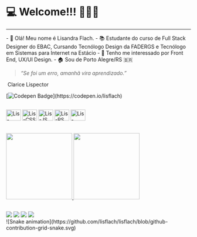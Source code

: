 # 💻 Welcome!!! 👩🏽‍💻

------
<div>
- 👋 Olá! Meu nome é Lisandra Flach.
- 📚 Estudante do curso de Full Stack Designer do EBAC, Cursando Tecnólogo Design da FADERGS e Tecnólogo em Sistemas para Internet na Estácio
- 👀 Tenho me interessado  por Front End, UX/UI Design.
- 🏠 Sou de Porto Alegre/RS 🇧🇷

> *“Se foi um erro, amanhã vira aprendizado.”*

​												   Clarice Lispector

[![Codepen Badge](https://img.shields.io/badge/-Codepen-black?style=flat-square&logo=Codepen&logoColor=white&link=[https://codepen.io/lisflach](https://codepen.io/lisflach))](https://codepen.io/lisflach)
  ##
  </div>
  
 <div style="display: inline_block">
  <img align="center" alt="Lis-HTML" height="30" width="40" src="https://cdn.jsdelivr.net/gh/devicons/devicon/icons/html5/html5-original-wordmark.svg">
  <img align="center" alt="Lis-CSS" height="30" width="40" src="https://cdn.jsdelivr.net/gh/devicons/devicon/icons/css3/css3-original-wordmark.svg">
  <img align="center" alt="Lis-JS" height="30" width="40" src="https://cdn.jsdelivr.net/gh/devicons/devicon/icons/javascript/javascript-original.svg">
  <img align="center" alt="Lis-PS" height="30" width="40" src="https://cdn.jsdelivr.net/gh/devicons/devicon/icons/photoshop/photoshop-plain.svg">
  <img align="center" alt="Lis-CANVA" height="30" width="40" src="https://cdn.jsdelivr.net/gh/devicons/devicon/icons/canva/canva-original.svg">
</div>
<br>
<br>

<div>
  <a href="https://github.com/lisflachi">
  <img height="180em" src="https://github-readme-stats.vercel.app/api?username=lisflach&show_icons=true&theme=dark&include_all_commits=true&count_private=true"/>
  <img height="180em" src="https://github-readme-stats.vercel.app/api/top-langs/?username=lisflach&layout=compact&langs_count=7&theme=dark"/>
</div>
  
  ##
  <div> 
  <a href="https://www.behance.net/lisflach" target="_blank"><img src="https://aleen42.github.io/badges/src/behance.svg" target="_blank"></a>
  <a href="https://instagram.com/lisflach" target="_blank"><img src="https://img.shields.io/badge/-Instagram-%23E4405F?style=for-the-badge&logo=instagram&logoColor=white" target="_blank"></a>
  <a href = "mailto:lisflach@gmail.com"><img src="https://img.shields.io/badge/-Gmail-%23333?style=for-the-badge&logo=gmail&logoColor=white" target="_blank"></a>
  <a href="https://www.linkedin.com/in/lisandra-flach-rosa/" target="_blank"><img src="https://img.shields.io/badge/-LinkedIn-%230077B5?style=for-the-badge&logo=linkedin&logoColor=white" target="_blank"></a> 
 <br>
     ![Snake animation](https://github.com/lisflach/lisflach/blob/github-contribution-grid-snake.svg)
 <br> 
  


